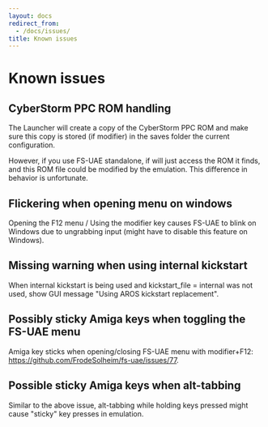 ```yaml
---
layout: docs
redirect_from:
  - /docs/issues/
title: Known issues
---
```


# Known issues

## CyberStorm PPC ROM handling

The Launcher will create a copy of the CyberStorm PPC ROM and make sure this copy is stored (if modifier) in the saves folder the current configuration.

However, if you use FS-UAE standalone, if will just access the ROM it finds, and this ROM file could be modified by the emulation. This difference in behavior is unfortunate.

## Flickering when opening menu on windows

Opening the F12 menu / Using the modifier key causes FS-UAE to blink on Windows due to ungrabbing input (might have to disable this feature on Windows).

## Missing warning when using internal kickstart

When internal kickstart is being used and kickstart_file = internal was not used, show GUI message "Using AROS kickstart replacement".

## Possibly sticky Amiga keys when toggling the FS-UAE menu

Amiga key sticks when opening/closing FS-UAE menu with modifier+F12: https://github.com/FrodeSolheim/fs-uae/issues/77.

## Possible sticky Amiga keys when alt-tabbing

Similar to the above issue, alt-tabbing while holding keys pressed might cause "sticky" key presses in emulation.
